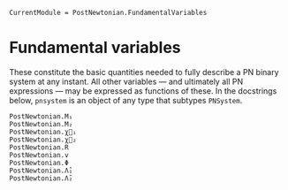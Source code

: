 ```@meta
CurrentModule = PostNewtonian.FundamentalVariables
```

# Fundamental variables

These constitute the basic quantities needed to fully describe a PN binary
system at any instant.  All other variables — and ultimately all PN expressions
— may be expressed as functions of these.  In the docstrings below, `pnsystem`
is an object of any type that subtypes `PNSystem`.

```@docs
PostNewtonian.M₁
PostNewtonian.M₂
PostNewtonian.χ⃗₁
PostNewtonian.χ⃗₂
PostNewtonian.R
PostNewtonian.v
PostNewtonian.Φ
PostNewtonian.Λ̂₁
PostNewtonian.Λ̂₂
```
